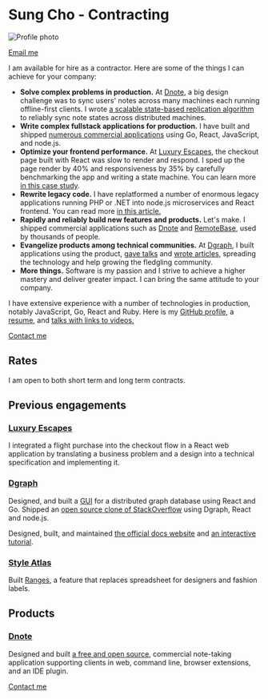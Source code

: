 # Sung Cho - Contracting

<img src="imgs/sung.jpeg" alt="Profile photo" class="profile-picture">

[Email me](mailto:sung@monomax.sh)

I am available for hire as a contractor. Here are some of the things I can achieve for your company:

* **Solve complex problems in production.** At <a href="https://dnote.io" target="_blank">Dnote</a>, a big design challenge was to sync users' notes across many machines each running offline-first clients. I wrote <a href="https://dnote.io/blog/state-based-sync/" target="_blank">a scalable state-based replication algorithm</a> to reliably sync note states across distributed machines.
* **Write complex fullstack applications for production.** I have built and shipped <a href="https://sung.io/about/" target="_blank">numerous commercial applications</a> using Go, React, JavaScript, and node.js.
* **Optimize your frontend performance.** At <a href="https://luxuryescapes.com" target="_blank">Luxury Escapes</a>, the checkout page built with React was slow to render and respond. I sped up the page render by 40% and responsiveness by 35% by carefully benchmarking the app and writing a state machine. You can learn more [in this case study](/case-study/luxuryescapes).
* **Rewrite legacy code.** I have replatformed a number of enormous legacy applications running PHP or .NET into node.js microservices and React frontend. You can read more <a href="https://techblog.luxgroup.com/cutting-your-losses-c895612dd27c">in this article.</a>
* **Rapidly and reliably build new features and products.** Let's make. I shipped commercial applications such as <a href="https://dnote.io" target="_blank">Dnote</a> and <a href="https://sung.io/lessons-from-successfully-launching-remotebase/" target="_blank">RemoteBase</a>, used by thousands of people.
* **Evangelize products among technical communities.** At <a href="https://dgraph.io" target="_blank">Dgraph</a>, I built applications using the product, <a href="https://sungwoncho.github.io/presentations/" target="_blank">gave talks</a> and <a href="https://blog.dgraph.io/post/building-graphoverflow/" target="_blank">wrote articles</a>, spreading the technology and help growing the fledgling community.
* **More things.** Software is my passion and I strive to achieve a higher mastery and deliver greater impact. I can bring the same attitude to your company.

I have extensive experience with a number of technologies in production, notably JavaScript, Go, React and Ruby. Here is my <a href="https://github.com/sungwoncho" target="_blank">GitHub profile</a>, a <a href="/resume.pdf">resume</a>, and <a href="https://sungwoncho.github.io/presentations/" target="_blank">talks with links to videos.</a>

[Contact me](mailto:sung@monomax.sh)

## Rates

I am open to both short term and long term contracts.

## Previous engagements

### <a href="https://luxuryescapes.com" target="_blank">Luxury Escapes</a>

I integrated a flight purchase into the checkout flow in a React web application by translating a business problem and a design into a technical specification and implementing it.

### <a href="https://dgraph.io" target="_blank">Dgraph</a>

Designed, and built a <a href="https://play.dgraph.io/" target="_blank">GUI</a> for a distributed graph database using React and Go. Shipped an <a href="https://github.com/dgraph-io/graphoverflow" target="_blank">open source clone of StackOverflow</a> using Dgraph, React and node.js.

Designed, built, and maintained <a href="https://docs.dgraph.io/" target="_blank">the official docs website</a> and <a href="https://tour.dgraph.io/" target="_blank">an interactive tutorial</a>.

### <a href="https://www.styleatlas.co">Style Atlas</a>

Built <a href="https://www.styleatlas.co/quadrant" target="_blank">Ranges</a>, a feature that replaces spreadsheet for designers and fashion labels.

## Products

### <a href="https://dnote.io" target="_blank">Dnote</a>

Designed and built <a href="https://github.com/dnote/cli">a free and open source</a>, commercial note-taking application supporting clients in web, command line, browser extensions, and an IDE plugin.

[Contact me](mailto:sung@monomax.sh)
